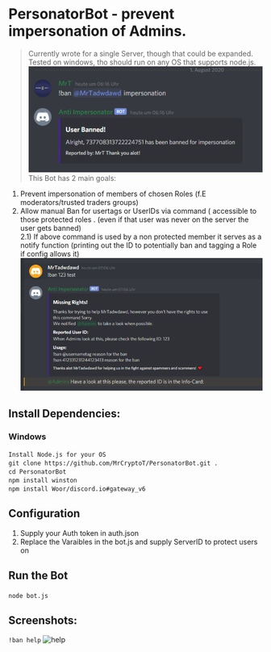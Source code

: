 # PersonatorBot - prevent impersonation of Admins. <br>

> Currently wrote for a single Server, though that could be expanded.<br>
> Tested on windows, tho should run on any OS that supports node.js.<br>
![successful ban](https://github.com/MrCryptoT/PersonatorBot/blob/master/img/cmd_ban_banned.png)
This Bot has  2 main goals: 
1) Prevent impersonation of members of chosen Roles (f.E moderators/trusted traders groups)
2) Allow manual Ban for usertags or UserIDs via command ( accessible to those protected roles . (even if that user was never on the server the user gets banned) <br>
2.1) If above command is used by a non protected member it serves as a notify function (printing out the ID to potentially ban and tagging a Role if config allows it) <br>
![unauthd](https://github.com/MrCryptoT/PersonatorBot/blob/master/img/cmd_ban_unauthed_user.png)

## Install Dependencies: 
### Windows
```Install Node.js for your OS```<br>
```git clone https://github.com/MrCryptoT/PersonatorBot.git .```<br>
```cd PersonatorBot```<br>
```npm install winston```<br>
```npm install Woor/discord.io#gateway_v6```<br>

## Configuration
1) Supply your Auth token in auth.json
2) Replace the Varaibles in the bot.js and supply ServerID to protect users on

## Run the Bot
```node bot.js```


## Screenshots: 
```!ban help```
![help](https://github.com/MrCryptoT/PersonatorBot/blob/master/img/cmd_help_Output.png)
